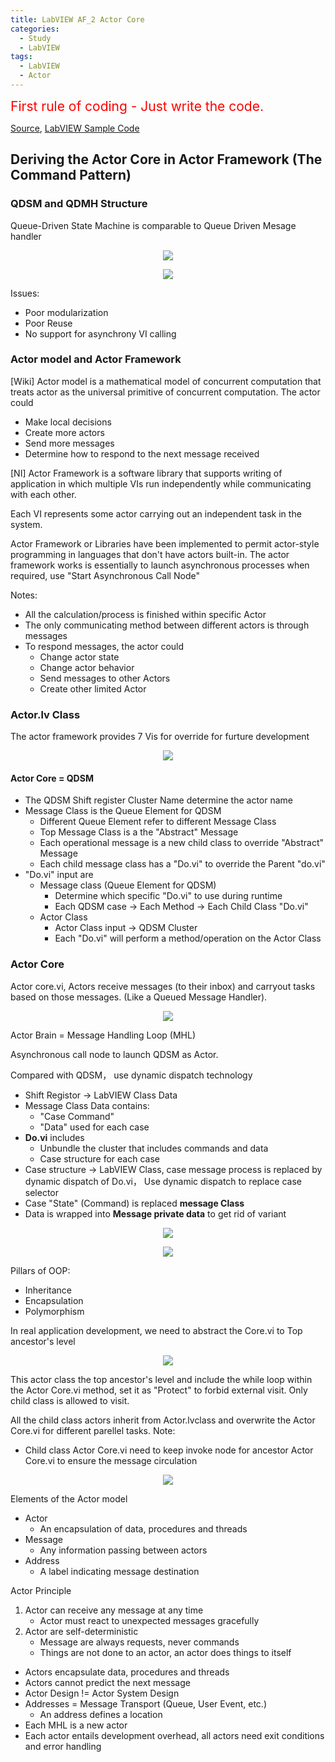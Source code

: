 ```yaml
---
title: LabVIEW AF_2 Actor Core
categories:
  - Study
  - LabVIEW
tags:
  - LabVIEW
  - Actor
---
```

<span style="color:red">
<span style="font-size: 150%">
First rule of coding - Just write the code. </span>
</span>

[Source](https://www.youtube.com/watch?v=2k3ZDwJolbA&list=PLmF-6jvwRvVNFzBjzh4bQDjFbv6lShcth), [LabVIEW Sample Code](https://github.com/laserengineer/LabVIEW-Study.git)

## Deriving the Actor Core in Actor Framework (The Command Pattern)

### QDSM and QDMH Structure

Queue-Driven State Machine is comparable to Queue Driven Mesage handler

<p align="center"> <img src="/assets/images/LabVIEW Actor Framework/2/Framework Change.png"> </p>

<p align="center"> <img src="/assets/images/LabVIEW Actor Framework/2/2.png"> </p>

Issues:

* Poor modularization
* Poor Reuse
* No support for asynchrony VI calling


### Actor model and Actor Framework
[Wiki] Actor model is a mathematical model of concurrent computation that treats actor as the universal primitive of concurrent computation. The actor could
* Make local decisions
* Create more actors
* Send more messages
* Determine how to respond to the next message received  

[NI] Actor Framework is a software library that supports writing of application in which multiple VIs run independently while communicating with each other.

Each VI represents some actor carrying out an independent task in the system.  

Actor Framework or Libraries have been implemented to permit actor-style programming in languages that don't have actors built-in. The actor framework works is essentially to launch asynchronous processes when required, use "Start Asynchronous Call Node"

Notes:
* All  the calculation/process is finished within specific Actor
* The only communicating method between different actors is through messages
* To respond messages, the actor could
    * Change actor state
    * Change actor behavior
    * Send messages to other Actors
    * Create other limited Actor

### Actor.lv Class

The actor framework provides 7 Vis for override for furture development

<p align="center"> <img src="/assets/images/LabVIEW Actor Framework/2/7 VIs for Override.png"> </p>

#### Actor Core = QDSM

* The QDSM Shift register Cluster Name determine the actor name
* Message Class is the Queue Element for QDSM
  * Different Queue Element refer to different Message Class
  * Top Message Class is a the "Abstract" Message
  * Each operational message is a new child class to override "Abstract" Message
  * Each child message class has a "Do.vi" to override the Parent "do.vi"
* "Do.vi" input are
  * Message class (Queue Element for QDSM)
    * Determine which specific "Do.vi" to use during runtime
    * Each QDSM case -> Each Method -> Each Child Class "Do.vi"     
  * Actor Class
    * Actor Class input -> QDSM Cluster
    * Each "Do.vi" will perform a method/operation on the Actor Class

### Actor Core

Actor core.vi, Actors receive messages (to their inbox) and carryout tasks based on those messages. (Like a Queued Message Handler).

<p align="center"> <img src="/assets/images/LabVIEW Actor Framework/2/Top Core.png"> </p>

Actor Brain = Message Handling Loop (MHL)

Asynchronous call node to launch QDSM as Actor.

Compared with QDSM， use dynamic dispatch technology

* Shift Registor -> LabVIEW Class Data
* Message Class Data contains:
  * "Case Command"
  * "Data" used for each case
* **Do.vi** includes
  * Unbundle the cluster that includes commands and data
  * Case structure for each case
* Case structure -> LabVIEW Class, case message process is replaced by dynamic dispatch of Do.vi，
Use dynamic dispatch to replace case selector
* Case "State" (Command) is replaced **message Class**
* Data is wrapped into **Message private data** to get rid of variant

<p align="center"> <img src="/assets/images/LabVIEW Actor Framework/2/Framework Change 2.png"> </p>


<p align="center"> <img src="/assets/images/LabVIEW Actor Framework/2/Class.png"> </p>

Pillars of OOP:
* Inheritance
* Encapsulation
* Polymorphism

In real application development, we need to abstract the Core.vi to Top ancestor's level


<p align="center"> <img src="/assets/images/LabVIEW Actor Framework/2/Top Core.png"> </p>


This actor class the top ancestor's level and include the while loop within the Actor Core.vi method, set it as "Protect" to forbid external visit. Only child class is allowed to visit.

All the child class actors inherit from Actor.lvclass and overwrite the Actor Core.vi for different parellel tasks. Note:
* Child class Actor Core.vi need to keep invoke node for ancestor Actor Core.vi to ensure the message circulation

<p align="center"> <img src="/assets/images/LabVIEW Actor Framework/2/child actor core.png"> </p>

Elements of the Actor model

* Actor
    * An encapsulation of data, procedures and threads
* Message
    * Any information passing between actors
* Address
    * A label indicating message destination

Actor Principle
1. Actor can receive any message at any time
    * Actor must react to unexpected messages gracefully
2. Actor are self-deterministic
    * Message are always requests, never commands
    * Things are not done to an actor, an actor does things to itself

* Actors encapsulate data, procedures and threads
* Actors cannot predict the next message
* Actor Design != Actor System Design
* Addresses = Message Transport (Queue, User Event, etc.)
    * An address defines a location
* Each MHL is a new actor
* Each actor entails development overhead, all actors need exit conditions and error handling
